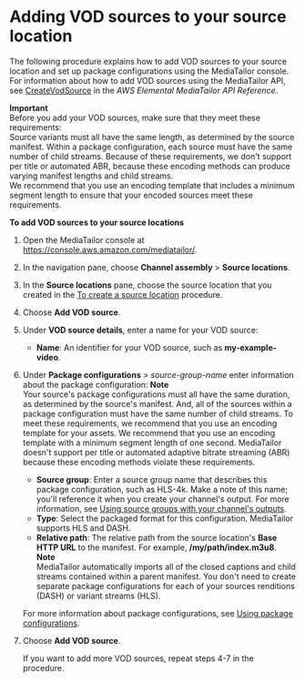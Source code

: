 # Adding VOD sources to your source location<a name="channel-assembly-add-vod-source"></a>

The following procedure explains how to add VOD sources to your source location and set up package configurations using the MediaTailor console\. For information about how to add VOD sources using the MediaTailor API, see [CreateVodSource](https://docs.aws.amazon.com/mediatailor/latest/apireference/sourcelocation-sourcelocationname-vodsource-vodsourcename.html) in the *AWS Elemental MediaTailor API Reference*\.

**Important**  
Before you add your VOD sources, make sure that they meet these requirements:   
Source variants must all have the same length, as determined by the source manifest\. 
Within a package configuration, each source must have the same number of child streams\. 
Because of these requirements, we don't support per title or automated ABR, because these encoding methods can produce varying manifest lengths and child streams\.   
We recommend that you use an encoding template that includes a minimum segment length to ensure that your encoded sources meet these requirements\.<a name="add-vod-sources-procedure"></a>

**To add VOD sources to your source locations**

1. Open the MediaTailor console at [https://console\.aws\.amazon\.com/mediatailor/](https://console.aws.amazon.com/mediatailor/)\.

1. In the navigation pane, choose **Channel assembly** > **Source locations**\.

1. In the **Source locations** pane, choose the source location that you created in the [To create a source location](channel-assembly-creating-source-locations.md#create-source-location-procedure) procedure\.

1. Choose **Add VOD source**\.

1. Under **VOD source details**, enter a name for your VOD source:
   + **Name**: An identifier for your VOD source, such as **my\-example\-video**\. 

1. Under **Package configurations** > *source\-group\-name* enter information about the package configuration:
**Note**  
Your source's package configurations must all have the same duration, as determined by the source's manifest\. And, all of the sources within a package configuration must have the same number of child streams\. To meet these requirements, we recommend that you use an encoding template for your assets\. We recommend that you use an encoding template with a minimum segment length of one second\. MediaTailor doesn't support per title or automated adaptive bitrate streaming \(ABR\) because these encoding methods violate these requirements\.
   + **Source group**: Enter a source group name that describes this package configuration, such as HLS\-4k\. Make a note of this name; you'll reference it when you create your channel's output\. For more information, see [Using source groups with your channel's outputs](channel-assembly-source-groups.md)\.
   + **Type**: Select the packaged format for this configuration\. MediaTailor supports HLS and DASH\.
   + **Relative path**: The relative path from the source location's **Base HTTP URL** to the manifest\. For example, **/my/path/index\.m3u8**\.
**Note**  
MediaTailor automatically imports all of the closed captions and child streams contained within a parent manifest\. You don't need to create separate package configurations for each of your sources renditions \(DASH\) or variant streams \(HLS\)\.

    For more information about package configurations, see [Using package configurations](channel-assembly-package-configurations.md)\. 

1. Choose **Add VOD source**\.

   If you want to add more VOD sources, repeat steps 4\-7 in the procedure\.